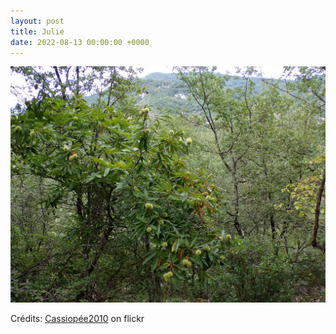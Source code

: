 ```yaml
---
layout: post
title: Julie
date: 2022-08-13 00:00:00 +0000
---
```


![Julie](/images/2022-08-13.jpg)

Crédits: [Cassiopée2010](https://www.flickr.com/people/cmoi30/) on flickr
